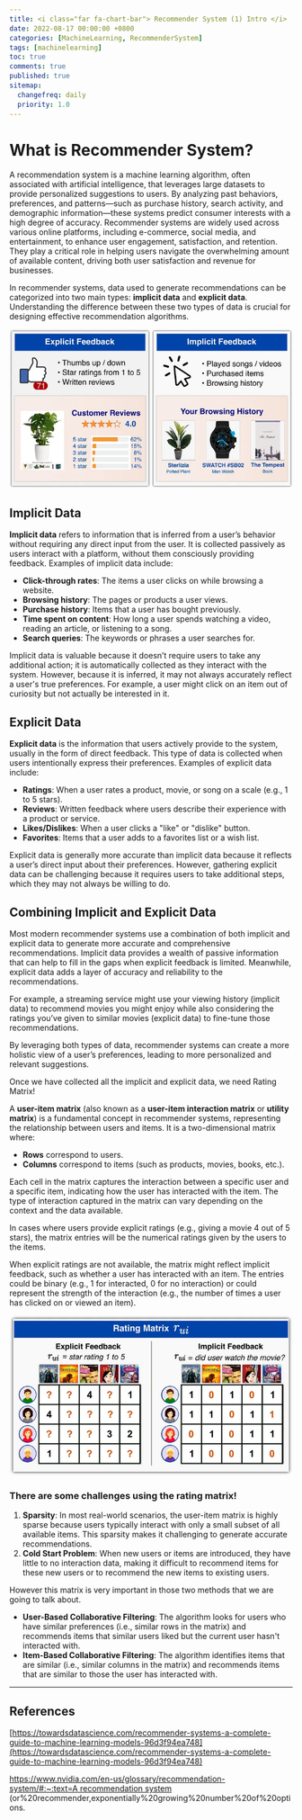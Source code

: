 ```yaml
---
title: <i class="far fa-chart-bar"> Recommender System (1) Intro </i>
date: 2022-08-17 00:00:00 +0800
categories: [MachineLearning, RecommenderSystem]
tags: [machinelearning]
toc: true
comments: true
published: true
sitemap:
  changefreq: daily
  priority: 1.0
---
```

# What is Recommender System?

A recommendation system is a machine learning algorithm, often associated with artificial intelligence, that leverages large datasets to provide personalized suggestions to users. By analyzing past behaviors, preferences, and patterns—such as purchase history, search activity, and demographic information—these systems predict consumer interests with a high degree of accuracy. Recommender systems are widely used across various online platforms, including e-commerce, social media, and entertainment, to enhance user engagement, satisfaction, and retention. They play a critical role in helping users navigate the overwhelming amount of available content, driving both user satisfaction and revenue for businesses.

In recommender systems, data used to generate recommendations can be categorized into two main types: **implicit data** and **explicit data**. Understanding the difference between these two types of data is crucial for designing effective recommendation algorithms.

![](/assets/img/post/RecommenderSystem(1)Intro/image.png)

## Implicit Data

**Implicit data** refers to information that is inferred from a user’s behavior without requiring any direct input from the user. It is collected passively as users interact with a platform, without them consciously providing feedback. Examples of implicit data include:

- **Click-through rates**: The items a user clicks on while browsing a website.
- **Browsing history**: The pages or products a user views.
- **Purchase history**: Items that a user has bought previously.
- **Time spent on content**: How long a user spends watching a video, reading an article, or listening to a song.
- **Search queries**: The keywords or phrases a user searches for.

Implicit data is valuable because it doesn’t require users to take any additional action; it is automatically collected as they interact with the system. However, because it is inferred, it may not always accurately reflect a user's true preferences. For example, a user might click on an item out of curiosity but not actually be interested in it.

## Explicit Data

**Explicit data** is the information that users actively provide to the system, usually in the form of direct feedback. This type of data is collected when users intentionally express their preferences. Examples of explicit data include:

- **Ratings**: When a user rates a product, movie, or song on a scale (e.g., 1 to 5 stars).
- **Reviews**: Written feedback where users describe their experience with a product or service.
- **Likes/Dislikes**: When a user clicks a "like" or "dislike" button.
- **Favorites**: Items that a user adds to a favorites list or a wish list.

Explicit data is generally more accurate than implicit data because it reflects a user’s direct input about their preferences. However, gathering explicit data can be challenging because it requires users to take additional steps, which they may not always be willing to do.

## Combining Implicit and Explicit Data

Most modern recommender systems use a combination of both implicit and explicit data to generate more accurate and comprehensive recommendations. Implicit data provides a wealth of passive information that can help to fill in the gaps when explicit feedback is limited. Meanwhile, explicit data adds a layer of accuracy and reliability to the recommendations.

For example, a streaming service might use your viewing history (implicit data) to recommend movies you might enjoy while also considering the ratings you’ve given to similar movies (explicit data) to fine-tune those recommendations.

By leveraging both types of data, recommender systems can create a more holistic view of a user’s preferences, leading to more personalized and relevant suggestions.

Once we have collected all the implicit and explicit data, we need Rating Matrix!

A **user-item matrix** (also known as a **user-item interaction matrix** or **utility matrix**) is a fundamental concept in recommender systems, representing the relationship between users and items. It is a two-dimensional matrix where:

- **Rows** correspond to users.
- **Columns** correspond to items (such as products, movies, books, etc.).

Each cell in the matrix captures the interaction between a specific user and a specific item, indicating how the user has interacted with the item. The type of interaction captured in the matrix can vary depending on the context and the data available.

In cases where users provide explicit ratings (e.g., giving a movie 4 out of 5 stars), the matrix entries will be the numerical ratings given by the users to the items.

When explicit ratings are not available, the matrix might reflect implicit feedback, such as whether a user has interacted with an item. The entries could be binary (e.g., 1 for interacted, 0 for no interaction) or could represent the strength of the interaction (e.g., the number of times a user has clicked on or viewed an item).

![image.png](/assets/img/post/RecommenderSystem(1)Intro/image1.png)

### There are some challenges using the rating matrix!

1. **Sparsity**: In most real-world scenarios, the user-item matrix is highly sparse because users typically interact with only a small subset of all available items. This sparsity makes it challenging to generate accurate recommendations.
2. **Cold Start Problem**: When new users or items are introduced, they have little to no interaction data, making it difficult to recommend items for these new users or to recommend the new items to existing users.

However this matrix is very important in those two methods that we are going to talk about.

- **User-Based Collaborative Filtering**: The algorithm looks for users who have similar preferences (i.e., similar rows in the matrix) and recommends items that similar users liked but the current user hasn't interacted with.
- **Item-Based Collaborative Filtering**: The algorithm identifies items that are similar (i.e., similar columns in the matrix) and recommends items that are similar to those the user has interacted with.

---
## References

[https://towardsdatascience.com/recommender-systems-a-complete-guide-to-machine-learning-models-96d3f94ea748](https://towardsdatascience.com/recommender-systems-a-complete-guide-to-machine-learning-models-96d3f94ea748)

[https://www.nvidia.com/en-us/glossary/recommendation-system/#:~:text=A recommendation system](https://www.nvidia.com/en-us/glossary/recommendation-system/#:~:text=A%20recommendation%20system%20) (or%20recommender,exponentially%20growing%20number%20of%20options.